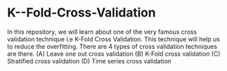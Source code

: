 # K--Fold-Cross-Validation
In this repository, we will learn about one of the very famous cross validation technique i.e K-Fold Cross Validation. This technique will help us to reduce the overfitting.
There are 4 types of cross validation techniques are there.
(A) Leave one out cross validation
(B) K-Fold cross validation
(C) Stratified cross validation
(D) Time series cross validation
